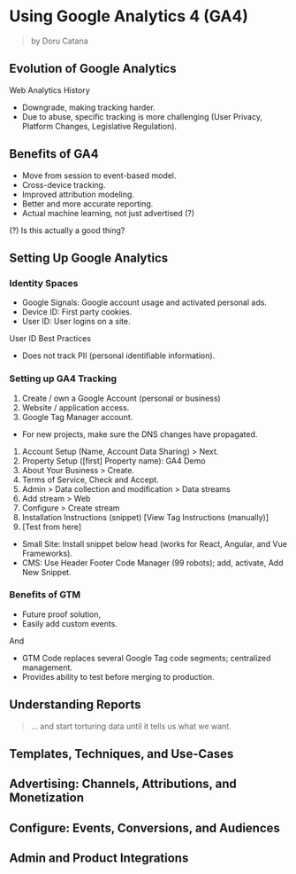 # Using Google Analytics 4 (GA4)

> by Doru Catana

## Evolution of Google Analytics

Web Analytics History

* Downgrade, making tracking harder.
* Due to abuse, specific tracking is more challenging (User Privacy, Platform Changes, Legislative Regulation).

## Benefits of GA4

* Move from session to event-based model.
* Cross-device tracking.
* Improved attribution modeling.
* Better and more accurate reporting.
* Actual machine learning, not just advertised (?)

(?) Is this actually a good thing?

## Setting Up Google Analytics

### Identity Spaces

* Google Signals: Google account usage and activated personal ads.
* Device ID: First party cookies.
* User ID: User logins on a site.

User ID Best Practices

* Does not track PII (personal identifiable information).

### Setting up GA4 Tracking

1. Create / own a Google Account (personal or business)
2. Website / application access.
3. Google Tag Manager account.

* For new projects, make sure the DNS changes have propagated.

1. Account Setup (Name, Account Data Sharing) > Next.
2. Property Setup ([first] Property name): GA4 Demo
3. About Your Business > Create.
4. Terms of Service, Check and Accept.
5. Admin > Data collection and modification > Data streams
6. Add stream > Web
7. Configure > Create stream
8. Installation Instructions (snippet) [View Tag Instructions (manually)]
9. [Test from here]

* Small Site: Install snippet below head (works for React, Angular, and Vue Frameworks).
* CMS: Use Header Footer Code Manager (99 robots); add, activate, Add New Snippet.

### Benefits of GTM

* Future proof solution,
* Easily add custom events.

And

* GTM Code replaces several Google Tag code segments; centralized management.
* Provides ability to test before merging to production.

## Understanding Reports

> ... and start torturing data until it tells us what we want.

## Templates, Techniques, and Use-Cases

## Advertising: Channels, Attributions, and Monetization

## Configure: Events, Conversions, and Audiences

## Admin and Product Integrations
